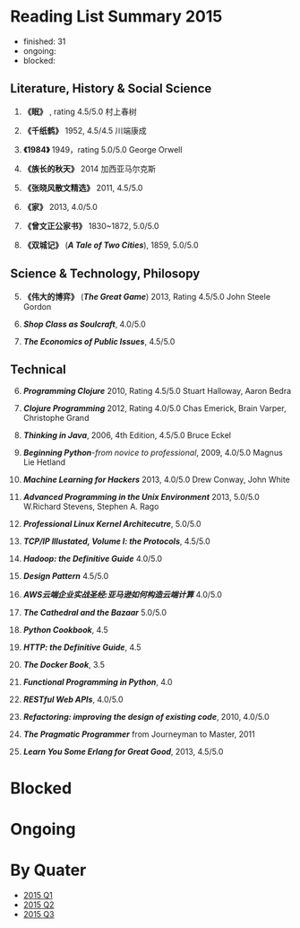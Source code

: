 Reading List Summary 2015
========================

* finished: 31
* ongoing: 
* blocked: 

## Literature, History & Social Science
1. **《眠》** , rating 4.5/5.0 村上春树

2. **《千纸鹤》** 1952, 4.5/4.5 川端康成

3. **《1984》** 1949，rating 5.0/5.0 George Orwell

4. **《族长的秋天》** 2014  加西亚马尔克斯

1. **《张晓风散文精选》** 2011, 4.5/5.0

2. **《家》** 2013, 4.0/5.0

5. **《曾文正公家书》** 1830~1872, 5.0/5.0

7. **《双城记》** (***A Tale of Two Cities***), 1859, 5.0/5.0


## Science & Technology, Philosopy
5. **《伟大的博弈》** (***The Great Game***) 2013, Rating 4.5/5.0  John Steele Gordon

3. ***Shop Class as Soulcraft***, 4.0/5.0

4. ***The Economics of Public Issues***, 4.5/5.0


## Technical
6. ***Programming Clojure*** 2010, Rating 4.5/5.0 Stuart Halloway, Aaron Bedra 

7. ***Clojure Programming*** 2012, Rating 4.0/5.0 Chas Emerick, Brain Varper, Christophe Grand

8. ***Thinking in Java***, 2006, 4th Edition, 4.5/5.0 Bruce Eckel 

9. ***Beginning Python***-*from novice to professional*, 2009, 4.0/5.0 Magnus Lie Hetland

10. ***Machine Learning for Hackers*** 2013, 4.0/5.0 Drew Conway, John White

11. ***Advanced Programming in the Unix Environment*** 2013, 5.0/5.0 W.Richard Stevens, Stephen A. Rago 

5. ***Professional Linux Kernel Architecutre***, 5.0/5.0

6. ***TCP/IP Illustated, Volume I: the Protocols***, 4.5/5.0

7. ***Hadoop: the Definitive Guide*** 4.0/5.0

8. ***Design Pattern*** 4.5/5.0

9. ***AWS云端企业实战圣经:亚马逊如何构造云端计算*** 4.0/5.0

10. ***The Cathedral and the Bazaar*** 5.0/5.0

12. ***Python Cookbook***, 4.5

13. ***HTTP: the Definitive Guide***, 4.5

14. ***The Docker Book***, 3.5

15. ***Functional Programming in Python***, 4.0

16. ***RESTful Web APIs***, 4.0/5.0

6. ***Refactoring: improving the design of existing code***, 2010, 4.0/5.0

7. ***The Pragmatic Programmer*** from Journeyman to Master, 2011

8. ***Learn You Some Erlang for Great Good***, 2013, 4.5/5.0

# Blocked

# Ongoing

# By Quater
- [2015 Q1](2015_Q1.md)
- [2015 Q2](2015_Q2.md)
- [2015 Q3](2015_Q3.md)
